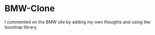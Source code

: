 <h1> BMW-Clone </h1>

I commented on the BMW site by adding my own thoughts and using the boostrap library.

